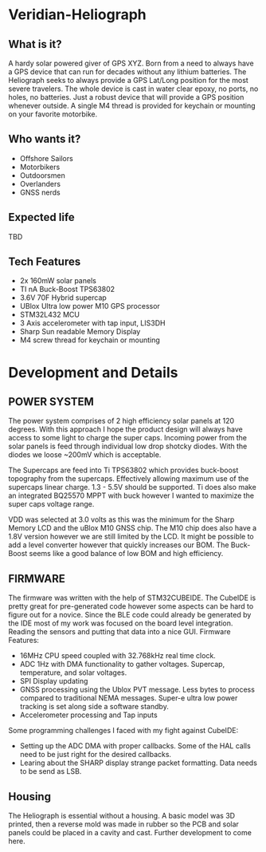# Veridian-Heliograph
## What is it?
A hardy solar powered giver of GPS XYZ. Born from a need to always have a GPS device that can run for decades without any lithium batteries.
The Heliograph seeks to always provide a GPS Lat/Long position for the most severe travelers.
The whole device is cast in water clear epoxy, no ports, no holes, no batteries. Just a robust device that will provide a GPS position whenever outside.
A single M4 thread is provided for keychain or mounting on your favorite motorbike.

## Who wants it?
- Offshore Sailors
- Motorbikers
- Outdoorsmen
- Overlanders
- GNSS nerds


## Expected life
TBD

## Tech Features
- 2x 160mW solar panels
- TI nA Buck-Boost TPS63802
- 3.6V 70F Hybrid supercap
- UBlox Ultra low power M10 GPS processor
- STM32L432 MCU
- 3 Axis accelerometer with tap input, LIS3DH
- Sharp Sun readable Memory Display
- M4 screw thread for keychain or mounting

# Development and Details

## POWER SYSTEM
The power system comprises of 2 high efficiency solar panels at 120 degrees.  With this approach I hope the product design will always have access to some light to charge the super caps. Incoming power from the solar panels is feed through individual low drop shotcky diodes. With the diodes we loose ~200mV which is acceptable. 

The Supercaps are feed into Ti TPS63802 which provides buck-boost topography from the supercaps. Effectively allowing maximum use of the supercaps linear charge. 1.3 - 5.5V should be supported. Ti does also make an integrated BQ25570 MPPT with buck however I wanted to maximize the super caps voltage range.

VDD was selected at 3.0 volts as this was the minimum for the Sharp Memory LCD and the uBlox M10 GNSS chip. The M10 chip does also have a 1.8V version however we are still limited by the LCD. It might be possible to add a level converter however that quickly increases our BOM. The Buck-Boost seems like a good balance of low BOM and high efficiency.

## FIRMWARE
The firmware was written with the help of STM32CUBEIDE. The CubeIDE is pretty great for pre-generated code however some aspects can be hard to figure out for a novice. Since the BLE code could already be generated by the IDE most of my work was focused on the board level integration. Reading the sensors and putting that data into a nice GUI.
Firmware Features:
-	16MHz CPU speed coupled with 32.768kHz real time clock.
-	ADC 1Hz with DMA functionality to gather voltages. Supercap, temperature, and solar voltages.
-	SPI Display updating
-	GNSS processing using the Ublox PVT message. Less bytes to process compared to traditional NEMA messages. Super-e ultra low power tracking is set along side a software standby.
-	Accelerometer processing and Tap inputs

Some programming challenges I faced with my fight against CubeIDE:
-	Setting up the ADC DMA with proper callbacks. Some of the HAL calls need to be just right for the desired callbacks.
-	Learing about the SHARP display strange packet formatting. Data needs to be send as LSB.

## Housing
The Heliograph is essential without a housing. A basic model was 3D printed, then a reverse mold was made in rubber so the PCB and solar panels could be placed in a cavity and cast. Further development to come here. 

